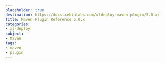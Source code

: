 ```yaml
---
placeholder: true
destination: https://docs.xebialabs.com/xldeploy-maven-plugin/5.0.x/
title: Maven Plugin Reference 5.0.x
categories: 
- xl-deploy
subject:
- Maven
tags:
- maven
- plugin
---
```


